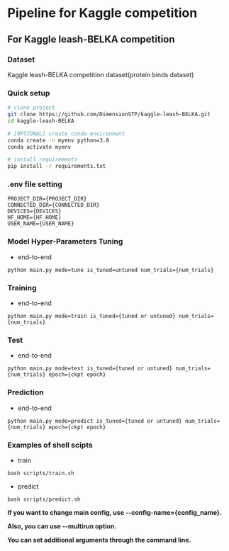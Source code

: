 # Pipeline for Kaggle competition

## For Kaggle leash-BELKA competition

### Dataset
Kaggle leash-BELKA competition dataset(protein binds dataset)

### Quick setup

```bash
# clone project
git clone https://github.com/DimensionSTP/kaggle-leash-BELKA.git
cd kaggle-leash-BELKA

# [OPTIONAL] create conda environment
conda create -n myenv python=3.8
conda activate myenv

# install requirements
pip install -r requirements.txt
```

### .env file setting
```shell
PROJECT_DIR={PROJECT_DIR}
CONNECTED_DIR={CONNECTED_DIR}
DEVICES={DEVICES}
HF_HOME={HF_HOME}
USER_NAME={USER_NAME}
```

### Model Hyper-Parameters Tuning

* end-to-end
```shell
python main.py mode=tune is_tuned=untuned num_trials={num_trials}
```

### Training

* end-to-end
```shell
python main.py mode=train is_tuned={tuned or untuned} num_trials={num_trials}
```

### Test

* end-to-end
```shell
python main.py mode=test is_tuned={tuned or untuned} num_trials={num_trials} epoch={ckpt epoch}
```

### Prediction

* end-to-end
```shell
python main.py mode=predict is_tuned={tuned or untuned} num_trials={num_trials} epoch={ckpt epoch}
```

### Examples of shell scipts

* train
```shell
bash scripts/train.sh
```

* predict
```shell
bash scripts/predict.sh
```


__If you want to change main config, use --config-name={config_name}.__

__Also, you can use --multirun option.__

__You can set additional arguments through the command line.__